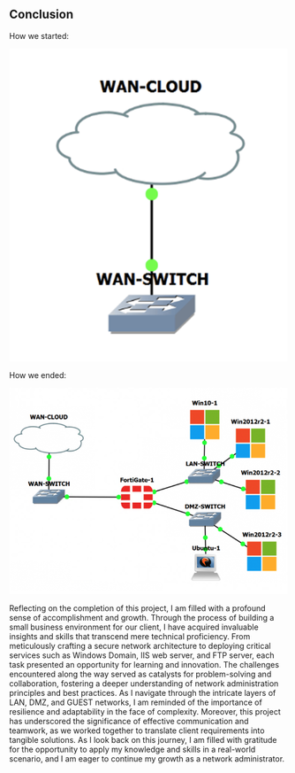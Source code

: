 ## Conclusion

How we started:

![image](https://github.com/fabianreyyes/Networking-Tools-and-Technology-Capstone-Project/blob/main/images/starttopology.png)

How we ended:

![image](https://github.com/fabianreyyes/Networking-Tools-and-Technology-Capstone-Project/blob/main/images/endingtopologys5.png)

Reflecting on the completion of this project, I am filled with a profound sense of accomplishment and growth. Through the process of building a small business environment for our client, I have acquired invaluable insights and skills that transcend mere technical proficiency. From meticulously crafting a secure network architecture to deploying critical services such as Windows Domain, IIS web server, and FTP server, each task presented an opportunity for learning and innovation. The challenges encountered along the way served as catalysts for problem-solving and collaboration, fostering a deeper understanding of network administration principles and best practices. As I navigate through the intricate layers of LAN, DMZ, and GUEST networks, I am reminded of the importance of resilience and adaptability in the face of complexity. Moreover, this project has underscored the significance of effective communication and teamwork, as we worked together to translate client requirements into tangible solutions. As I look back on this journey, I am filled with gratitude for the opportunity to apply my knowledge and skills in a real-world scenario, and I am eager to continue my growth as a network administrator.
